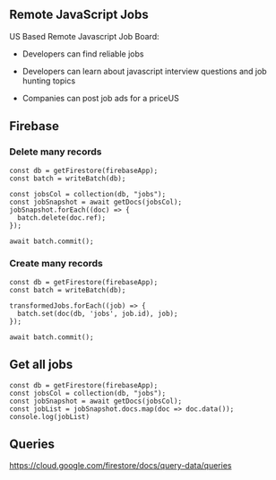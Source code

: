 ## Remote JavaScript Jobs

US Based Remote Javascript Job Board:
- Developers can find reliable jobs

- Developers can learn about javascript interview questions and job hunting topics

- Companies can post job ads for a priceUS 



## Firebase

### Delete many records

```
const db = getFirestore(firebaseApp);
const batch = writeBatch(db);

const jobsCol = collection(db, "jobs");
const jobSnapshot = await getDocs(jobsCol);
jobSnapshot.forEach((doc) => {
  batch.delete(doc.ref);
});

await batch.commit();
```
### Create many records

```
const db = getFirestore(firebaseApp);
const batch = writeBatch(db);

transformedJobs.forEach((job) => {
  batch.set(doc(db, 'jobs', job.id), job);
});

await batch.commit();
```

## Get all jobs

```
const db = getFirestore(firebaseApp);
const jobsCol = collection(db, "jobs");
const jobSnapshot = await getDocs(jobsCol);
const jobList = jobSnapshot.docs.map(doc => doc.data());
console.log(jobList)
```

## Queries

https://cloud.google.com/firestore/docs/query-data/queries